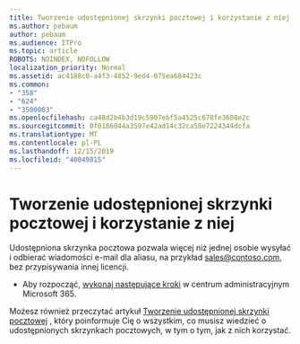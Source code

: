 ```yaml
---
title: Tworzenie udostępnionej skrzynki pocztowej i korzystanie z niej
ms.author: pebaum
author: pebaum
ms.audience: ITPro
ms.topic: article
ROBOTS: NOINDEX, NOFOLLOW
localization_priority: Normal
ms.assetid: ac4188c0-a4f3-4852-9ed4-075ea684423c
ms.common:
- "358"
- "624"
- "3500003"
ms.openlocfilehash: ca48d2b4b3d19c5907ebf5a4525c670fe3608e2c
ms.sourcegitcommit: 0f0186044a3597e42ad14c32ca58e7224344dcfa
ms.translationtype: MT
ms.contentlocale: pl-PL
ms.lasthandoff: 12/15/2019
ms.locfileid: "40049815"
---
```

# <a name="create-and-use-a-shared-mailbox"></a>Tworzenie udostępnionej skrzynki pocztowej i korzystanie z niej

Udostępniona skrzynka pocztowa pozwala więcej niż jednej osobie wysyłać i odbierać wiadomości e-mail dla aliasu, na przykład sales@contoso.com, bez przypisywania innej licencji.
  
- Aby rozpocząć, [wykonaj następujące kroki](https://portal.office.com/AdminPortal/Home#/AssistedGuide/addemailoptions) w centrum administracyjnym Microsoft 365. 

Możesz również przeczytać artykuł [Tworzenie udostępnionej skrzynki pocztowej](https://docs.microsoft.com/office365/admin/email/create-a-shared-mailbox) , który poinformuje Cię o wszystkim, co musisz wiedzieć o udostępnionych skrzynkach pocztowych, w tym o tym, jak z nich korzystać.
  